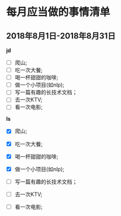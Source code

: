 # 每月应当做的事情清单

## 2018年8月1日-2018年8月31日

**jd**

- [ ] 爬山;
- [ ] 吃一次大餐;
- [ ] 喝一杯甜甜的咖啡;
- [ ] 做一个小项目(如nlp);
- [ ] 写一篇有趣的长技术文档；
- [ ] 去一次KTV;
- [ ] 看一次电影;

**ls**

- [x] 爬山;
- [x] 吃一次大餐;
- [x] 喝一杯甜甜的咖啡;
- [x] 做一个小项目(如nlp);
- [ ] 写一篇有趣的长技术文档；
- [ ] 去一次KTV;
- [ ] 看一次电影;

